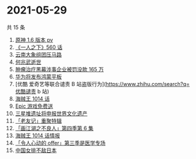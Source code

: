 # 2021-05-29

共 15 条

<!-- BEGIN -->
<!-- 最后更新时间 Sat May 29 2021 17:40:49 GMT+0800 (China Standard Time) -->

1. [原神 1.6 版本 pv](https://www.zhihu.com/search?q=原神)
2. [《一人之下》560 话](https://www.zhihu.com/search?q=一人之下)
3. [云南大象组团压马路](https://www.zhihu.com/search?q=云南大象)
4. [何兆武逝世](https://www.zhihu.com/search?q=何兆武)
5. [肿瘤治疗黑幕涉事企业被罚没款 165 万](https://www.zhihu.com/search?q=肿瘤治疗黑幕)
6. [华为将发布鸿蒙平板](https://www.zhihu.com/search?q=鸿蒙平板)
7. [优酷 爱奇艺等联合谴责 B 站盗版行为](https://www.zhihu.com/search?q=优酷谴责 b 站)
8. [海贼王 1014 话](https://www.zhihu.com/search?q=海贼王)
9. [Epic 游戏免费送](https://www.zhihu.com/search?q=Epic)
10. [三星堆遗址将申报世界文化遗产](https://www.zhihu.com/search?q=三星堆)
11. [「老友记」重聚特辑](https://www.zhihu.com/search?q=老友记重聚)
12. [「画江湖之不良人」第四季第 6 集](https://www.zhihu.com/search?q=画江湖之不良人第四季)
13. [海贼王 1014 话情报](https://www.zhihu.com/search?q=海贼王)
14. [「令人心动的 offer」第三季是医学专场](https://www.zhihu.com/search?q=令人心动的offer第三季)
15. [中国女排不敌日本](https://www.zhihu.com/search?q=中国女排)

<!-- END -->
